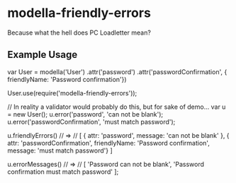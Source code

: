 # modella-friendly-errors

Because what the hell does PC Loadletter mean?

## Example Usage

  var User = modella('User')
      .attr('password')
      .attr('passwordConfirmation', { friendlyName: 'Password confirmation'})

  User.use(require('modella-friendly-errors'));

  // In reality a validator would probably do this, but for sake of demo...
  var u = new User();
  u.error('password', 'can not be blank');
  u.error('passwordConfirmation', 'must match password');


  u.friendlyErrors()
  // =>
  //  [ { attr: 'password', message: 'can not be blank' },
        { attr: 'passwordConfirmation', friendlyName: 'Password confirmation', message: 'must match password'} ]


  u.errorMessages()
  // => 
  //   [ 'Password can not be blank', 'Password confirmation must match password' ];
